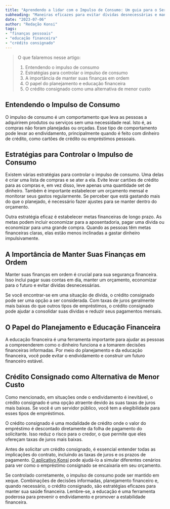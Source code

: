 ```yaml
---
title: "Aprendendo a lidar com o Impulso de Consumo: Um guia para o Servidor Público"
subheading: "Maneiras eficazes para evitar dívidas desnecessárias e manter sua estabilidade financeira"
date: "2023-07-06"
author: "Redação Konsi"
tags:
- "finanças pessoais"
- "educação financeira"
- "crédito consignado"
---
```


> O que falaremos nesse artigo:
> 1. Entendendo o impulso de consumo
> 2. Estratégias para controlar o impulso de consumo
> 3. A importância de manter suas finanças em ordem
> 4. O papel do planejamento e educação financeira
> 5. O crédito consignado como uma alternativa de menor custo


## Entendendo o Impulso de Consumo

O impulso de consumo é um comportamento que leva as pessoas a adquirirem produtos ou serviços sem uma necessidade real. Isto é, as compras não foram planejadas ou orçadas. Esse tipo de comportamento pode levar ao endividamento, principalmente quando é feito com dinheiro de crédito, como cartões de crédito ou empréstimos pessoais.

## Estratégias para Controlar o Impulso de Consumo

Existem várias estratégias para controlar o impulso de consumo. Uma delas é criar uma lista de compras e se ater a ela. Evite levar cartões de crédito para as compras e, em vez disso, leve apenas uma quantidade set de dinheiro. Também é importante estabelecer um orçamento mensal e monitorar seus gastos regularmente. Se perceber que está gastando mais do que o planejado, é necessário fazer ajustes para se manter dentro do orçamento.

Outra estratégia eficaz é estabelecer metas financeiras de longo prazo. As metas podem incluir economizar para a aposentadoria, pagar uma dívida ou economizar para uma grande compra. Quando as pessoas têm metas financeiras claras, elas estão menos inclinadas a gastar dinheiro impulsivamente.

## A Importância de Manter Suas Finanças em Ordem

Manter suas finanças em ordem é crucial para sua segurança financeira. Isso inclui pagar suas contas em dia, manter um orçamento, economizar para o futuro e evitar dívidas desnecessárias.

Se você encontrar-se em uma situação de dívida, o crédito consignado pode ser uma opção a ser considerada. Com taxas de juros geralmente mais baixas do que outros tipos de empréstimos, o crédito consignado pode ajudar a consolidar suas dívidas e reduzir seus pagamentos mensais.

## O Papel do Planejamento e Educação Financeira

A educação financeira é uma ferramenta importante para ajudar as pessoas a compreenderem como o dinheiro funciona e a tomarem decisões financeiras informadas. Por meio do planejamento e da educação financeira, você pode evitar o endividamento e construir um futuro financeiro estável.

## Crédito Consignado como Alternativa de Menor Custo

Como mencionado, em situações onde o endividamento é inevitável, o crédito consignado é uma opção atraente devido às suas taxas de juros mais baixas. Se você é um servidor público, você tem a elegibilidade para esses tipos de empréstimos.

O crédito consignado é uma modalidade de crédito onde o valor do empréstimo é descontado diretamente da folha de pagamento do solicitante. Isso reduz o risco para o credor, o que permite que eles ofereçam taxas de juros mais baixas. 

Antes de solicitar um crédito consignado, é essencial entender todas as implicações do contrato, incluindo as taxas de juros e os prazos de pagamento. [O aplicativo Konsi](www.konsi.com.br/app-download) pode ajudá-lo a simular diferentes cenários para ver como o empréstimo consignado se encaixaria em seu orçamento.

Se controlado corretamente, o impulso de consumo pode ser mantido em xeque. Combinações de decisões informadas, planejamento financeiro e, quando necessário, o crédito consignado, são estratégias eficazes para manter sua saúde financeira. Lembre-se, a educação é uma ferramenta poderosa para prevenir o endividamento e promover a estabilidade financeira.
